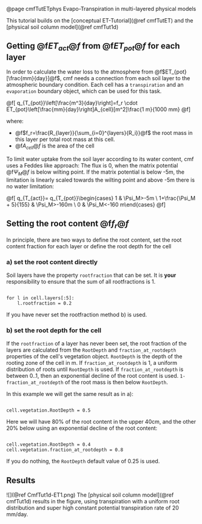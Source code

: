 @page cmfTutETphys Evapo-Transpiration in multi-layered physical models

This tutorial builds on the [conceptual ET-Tutorial](@ref cmfTutET) and
the [physical soil column model](@ref cmfTut1d)

## Getting @f$ET_{act}@f$ from @f$ET_{pot}@f$ for each layer
In order to calculate the water loss to the atmosphere from @f$ET_{pot} [\frac{mm}{day}]@f$,
cmf needs a connection from each soil layer to the atmospheric boundary condition. Each cell
has a `transpiration` and an `evaporation` boundary object, which can be used for this task.

@f[
q_{T_{pot}}\left[\frac{m^3}{day}\right]=f_r \cdot ET_{pot}\left[\frac{mm}{day}\right]A_{cell}[m^2]\frac{1 m}{1000 mm}
@f]

where: 
- @f$f_r=\frac{R_{layer}}{\sum_{i=0}^{layers}{R_i}}@f$ the root mass 
  in this layer per total root mass at this cell. 
- @f$A_{cell}@f$ is the area of the cell

To limit water uptake from the soil layer according to its water
content, cmf uses a Feddes like approach: The flux is 0, when the matrix
potential @f$\Psi_M@f$ is below wilting point. If the matrix potential
is below -5m, the limitation is linearly scaled towards the wilting
point and above -5m there is no water limitation:


@f[
q_{T_{act}}= q_{T_{pot}}\begin{cases} 1 & \Psi_M>-5m \\ 1+\frac{\Psi_M + 5}{155} & \Psi_M>-160m \\ 0 & \Psi_M<-160 m\end{cases}
@f]


## Setting the root content @f$f_r@f$

In principle, there are two ways to define the root content, set the
root content fraction for each layer or define the root depth for the
cell

### a) set the root content directly

Soil layers have the property `rootfraction` that can be set. It is
__your__ responsibility to ensure that the sum of all rootfractions is
1.

~~~~~~~~~~~~~{.py}

for l in cell.layers[:5]:
    l.rootfraction = 0.2
~~~~~~~~~~~~~

If you have never set the rootfraction method b) is used.

### b) set the root depth for the cell

If the `rootfraction` of a layer has never been set, the root fraction
of the layers are calculated from the `RootDepth` and
`fraction_at_rootdepth` properties of the cell's vegetation object.
`RootDepth` is the depth of the rooting zone of the cell in m. If
`fraction_at_rootdepth` is 1, a uniform distribution of roots until
`RootDepth` is used. If `fraction_at_rootdepth` is between 0..1,
then an exponential decline of the root content is used.
`1-fraction_at_rootdepth` of the root mass is then below
`RootDepth`.

In this example we will get the same result as in a):

~~~~~~~~~~~~~{.py}

cell.vegetation.RootDepth = 0.5
~~~~~~~~~~~~~

Here we will have 80% of the root content in the upper 40cm, and the
other 20% below using an exponential decline of the root content:

~~~~~~~~~~~~~{.py}

cell.vegetation.RootDepth = 0.4
cell.vegetation.fraction_at_rootdepth = 0.8
~~~~~~~~~~~~~

If you do nothing, the `RootDepth` default value of 0.25 is used.

## Results

![](@ref CmfTut1d-ET1.png)
The [physical soil column model](@ref cmfTut1d) results in the figure,
using transpiration with a uniform root distribution and
super high constant potential transpiration rate of 20 mm/day.